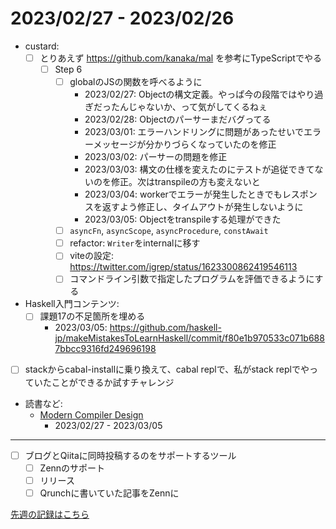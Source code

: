# 2023/02/27 - 2023/02/26

- custard:
    - [ ] とりあえず <https://github.com/kanaka/mal> を参考にTypeScriptでやる
        - [ ] Step 6
            - [ ] globalのJSの関数を呼べるように
                - 2023/02/27: Objectの構文定義。やっぱ今の段階ではやり過ぎだったんじゃないか、って気がしてくるねぇ
                - 2023/02/28: Objectのパーサーまだバグってる
                - 2023/03/01: エラーハンドリングに問題があったせいでエラーメッセージが分かりづらくなっていたのを修正
                - 2023/03/02: パーサーの問題を修正
                - 2023/03/03: 構文の仕様を変えたのにテストが追従できてないのを修正。次はtranspileの方も変えないと
                - 2023/03/04: workerでエラーが発生したときでもレスポンスを返すよう修正し、タイムアウトが発生しないように
                - 2023/03/05: Objectをtranspileする処理ができた
            - [ ] `asyncFn`, `asyncScope`, `asyncProcedure`, `constAwait`
            - [ ] refactor: `Writer`をinternalに移す
            - [ ] viteの設定: <https://twitter.com/igrep/status/1623300862419546113>
            - [ ] コマンドライン引数で指定したプログラムを評価できるようにする
- Haskell入門コンテンツ:
    - [ ] 課題17の不足箇所を埋める
        - 2023/03/05: <https://github.com/haskell-jp/makeMistakesToLearnHaskell/commit/f80e1b970533c071b6887bbcc9316fd249696198>
- [ ] stackからcabal-installに乗り換えて、cabal replで、私がstack replでやっていたことができるか試すチャレンジ
- 読書など:
    - [Modern Compiler Design](https://www.springer.com/jp/book/9781461446989)
        - 2023/02/27 - 2023/03/05

------

- [ ] ブログとQiitaに同時投稿するのをサポートするツール
    - [ ] Zennのサポート
    - [ ] リリース
    - [ ] Qrunchに書いていた記事をZennに

[先週の記録はこちら](https://github.com/igrep/daily-commits/blob/fddb79491126da79f06702dd99d8f01900b69477/yesterday.md)
